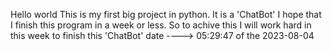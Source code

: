 Hello world
This is my first big project in python. It is a 'ChatBot'
I hope that I finish this program in a week or less. So to achive this I will work hard in this week to finish this 'ChatBot'
date ----> 05:29:47 of the 2023-08-04
